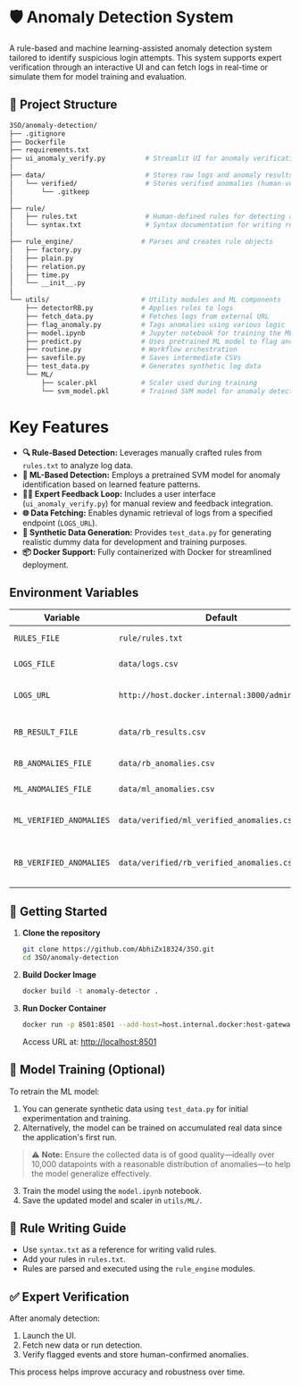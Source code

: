 # 🛡️ Anomaly Detection System

A rule-based and machine learning-assisted anomaly detection system tailored to identify suspicious login attempts. This system supports expert verification through an interactive UI and can fetch logs in real-time or simulate them for model training and evaluation.

## 📁 Project Structure
```bash
3SO/anomaly-detection/
├── .gitignore
├── Dockerfile
├── requirements.txt
├── ui_anomaly_verify.py          # Streamlit UI for anomaly verification
│
├── data/                         # Stores raw logs and anomaly results
│   └── verified/                 # Stores verified anomalies (human-verified)
│       └── .gitkeep
│
├── rule/
│   ├── rules.txt                 # Human-defined rules for detecting anomalies
│   └── syntax.txt                # Syntax documentation for writing rules
│
├── rule_engine/                 # Parses and creates rule objects
│   ├── factory.py
│   ├── plain.py
│   ├── relation.py
│   ├── time.py
│   └── __init__.py
│
└── utils/                       # Utility modules and ML components
    ├── detectorRB.py            # Applies rules to logs
    ├── fetch_data.py            # Fetches logs from external URL
    ├── flag_anomaly.py          # Tags anomalies using various logic
    ├── model.ipynb              # Jupyter notebook for training the ML model
    ├── predict.py               # Uses pretrained ML model to flag anomalies
    ├── routine.py               # Workflow orchestration
    ├── savefile.py              # Saves intermediate CSVs
    ├── test_data.py             # Generates synthetic log data
    └── ML/
        ├── scaler.pkl           # Scaler used during training
        └── svm_model.pkl        # Trained SVM model for anomaly detection
```

# Key Features

* **🔍 Rule-Based Detection:** Leverages manually crafted rules from `rules.txt` to analyze log data.
* **🤖 ML-Based Detection:** Employs a pretrained SVM model for anomaly identification based on learned feature patterns.
* **🧑‍💻 Expert Feedback Loop:** Includes a user interface (`ui_anomaly_verify.py`) for manual review and feedback integration.
* **🌐 Data Fetching:** Enables dynamic retrieval of logs from a specified endpoint (`LOGS_URL`).
* **🧪 Synthetic Data Generation:** Provides `test_data.py` for generating realistic dummy data for development and training purposes.
* **📦 Docker Support:** Fully containerized with Docker for streamlined deployment.

## Environment Variables

| Variable                | Default                          | Description                                            |
|-------------------------|----------------------------------|--------------------------------------------------------|
| `RULES_FILE`            | `rule/rules.txt`                 | Path to rule definitions                               |
| `LOGS_FILE`             | `data/logs.csv`                  | Fallback log file location                             |
| `LOGS_URL`              | `http://host.docker.internal:3000/admin/logins` | Endpoint to fetch login logs                           |
| `RB_RESULT_FILE`        | `data/rb_results.csv`            | Rule-based detection result                            |
| `RB_ANOMALIES_FILE`     | `data/rb_anomalies.csv`          | Rule-based anomalies                                   |
| `ML_ANOMALIES_FILE`     | `data/ml_anomalies.csv`          | ML-based anomalies                                      |
| `ML_VERIFIED_ANOMALIES` | `data/verified/ml_verified_anomalies.csv` | Expert Verified ML anomalies                                 |
| `RB_VERIFIED_ANOMALIES` | `data/verified/rb_verified_anomalies.csv` | Expert Verified rule-based anomalies                         |

## 🚀 Getting Started

1. **Clone the repository**
   ```bash
   git clone https://github.com/AbhiZx18324/3SO.git
   cd 3SO/anomaly-detection
   ```
2. **Build Docker Image**
    ```bash
    docker build -t anomaly-detector .
    ```
3. **Run Docker Container**
    ```bash
    docker run -p 8501:8501 --add-host=host.internal.docker:host-gateway anomaly-detector
    ```
    Access URL at: [http://localhost:8501](http://localhost:8501)

## 🧠 Model Training (Optional)

To retrain the ML model:

1. You can generate synthetic data using `test_data.py` for initial experimentation and training.
2. Alternatively, the model can be trained on accumulated real data since the application's first run.

> ⚠️ **Note:** Ensure the collected data is of good quality—ideally over 10,000 datapoints with a reasonable distribution of anomalies—to help the model generalize effectively.

3. Train the model using the `model.ipynb` notebook.
4. Save the updated model and scaler in `utils/ML/`.

## 🧪 Rule Writing Guide

* Use `syntax.txt` as a reference for writing valid rules.
* Add your rules in `rules.txt`.
* Rules are parsed and executed using the `rule_engine` modules.

## ✅ Expert Verification

After anomaly detection:

1. Launch the UI.
2. Fetch new data or run detection.
3. Verify flagged events and store human-confirmed anomalies.

This process helps improve accuracy and robustness over time.

